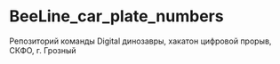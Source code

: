 # BeeLine_car_plate_numbers
Репозиторий команды Digital динозавры, хакатон цифровой прорыв, СКФО, г. Грозный

